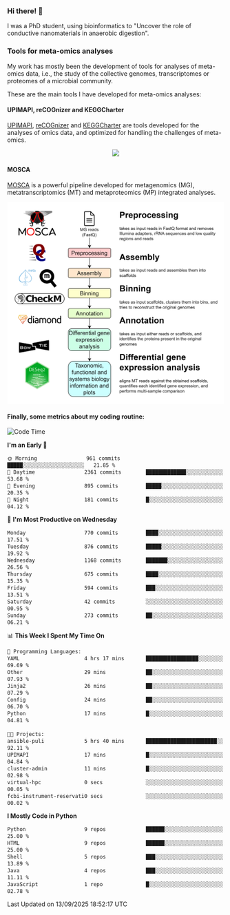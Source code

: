 ### Hi there! 👋

I was a PhD student, using bioinformatics to "Uncover the role of conductive nanomaterials in anaerobic digestion".

### Tools for meta-omics analyses

My work has mostly been the development of tools for analyses of meta-omics data, i.e., the study of the collective genomes, transcriptomes or proteomes of a microbial community.

These are the main tools I have developed for meta-omics analyses:

#### UPIMAPI, reCOGnizer and KEGGCharter

[UPIMAPI](https://github.com/iquasere/UPIMAPI), [reCOGnizer](https://github.com/iquasere/reCOGnizer) and [KEGGCharter](https://github.com/iquasere/KEGGCharter) are tools developed for the analyses of omics data, and optimized for handling the challenges of meta-omics.

<p align="center">
    <img src="assets/annotation_paper.png">
</p>

#### MOSCA

[MOSCA](https://github.com/iquasere/MOSCA) is a powerful pipeline developed for metagenomics (MG), metatranscriptomics (MT) and metaproteomics (MP) integrated analyses.

<p align="center">
    <img src="assets/mosca_workflow.png" align="center" width="700">
</p>


#### Finally, some metrics about my coding routine:

<!--START_SECTION:waka-->
![Code Time](http://img.shields.io/badge/Code%20Time-1%2C025%20hrs%202%20mins-blue)

**I'm an Early 🐤** 

```text
🌞 Morning                961 commits         █████░░░░░░░░░░░░░░░░░░░░   21.85 % 
🌆 Daytime                2361 commits        █████████████░░░░░░░░░░░░   53.68 % 
🌃 Evening                895 commits         █████░░░░░░░░░░░░░░░░░░░░   20.35 % 
🌙 Night                  181 commits         █░░░░░░░░░░░░░░░░░░░░░░░░   04.12 % 
```
📅 **I'm Most Productive on Wednesday** 

```text
Monday                   770 commits         ████░░░░░░░░░░░░░░░░░░░░░   17.51 % 
Tuesday                  876 commits         █████░░░░░░░░░░░░░░░░░░░░   19.92 % 
Wednesday                1168 commits        ███████░░░░░░░░░░░░░░░░░░   26.56 % 
Thursday                 675 commits         ████░░░░░░░░░░░░░░░░░░░░░   15.35 % 
Friday                   594 commits         ███░░░░░░░░░░░░░░░░░░░░░░   13.51 % 
Saturday                 42 commits          ░░░░░░░░░░░░░░░░░░░░░░░░░   00.95 % 
Sunday                   273 commits         ██░░░░░░░░░░░░░░░░░░░░░░░   06.21 % 
```


📊 **This Week I Spent My Time On** 

```text
💬 Programming Languages: 
YAML                     4 hrs 17 mins       █████████████████░░░░░░░░   69.69 % 
Other                    29 mins             ██░░░░░░░░░░░░░░░░░░░░░░░   07.93 % 
Jinja2                   26 mins             ██░░░░░░░░░░░░░░░░░░░░░░░   07.29 % 
Config                   24 mins             ██░░░░░░░░░░░░░░░░░░░░░░░   06.70 % 
Python                   17 mins             █░░░░░░░░░░░░░░░░░░░░░░░░   04.81 % 

🐱‍💻 Projects: 
ansible-puli             5 hrs 40 mins       ███████████████████████░░   92.11 % 
UPIMAPI                  17 mins             █░░░░░░░░░░░░░░░░░░░░░░░░   04.84 % 
cluster-admin            11 mins             █░░░░░░░░░░░░░░░░░░░░░░░░   02.98 % 
virtual-hpc              0 secs              ░░░░░░░░░░░░░░░░░░░░░░░░░   00.05 % 
fcbi-instrument-reservati0 secs              ░░░░░░░░░░░░░░░░░░░░░░░░░   00.02 % 
```

**I Mostly Code in Python** 

```text
Python                   9 repos             ██████░░░░░░░░░░░░░░░░░░░   25.00 % 
HTML                     9 repos             ██████░░░░░░░░░░░░░░░░░░░   25.00 % 
Shell                    5 repos             ███░░░░░░░░░░░░░░░░░░░░░░   13.89 % 
Java                     4 repos             ███░░░░░░░░░░░░░░░░░░░░░░   11.11 % 
JavaScript               1 repo              █░░░░░░░░░░░░░░░░░░░░░░░░   02.78 % 
```




 Last Updated on 13/09/2025 18:52:17 UTC
<!--END_SECTION:waka-->
